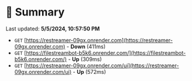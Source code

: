 # 📖 Summary
Last updated: **5/5/2024, 10:57:50 PM**

- `GET` [https://restreamer-09gx.onrender.com](https://restreamer-09gx.onrender.com) - **Down** (411ms)
- `GET` [https://filestreambot-b5k6.onrender.com/](https://filestreambot-b5k6.onrender.com/) - **Up** (309ms)
- `GET` [https://restreamer-09gx.onrender.com/ui](https://restreamer-09gx.onrender.com/ui) - **Up** (572ms)
